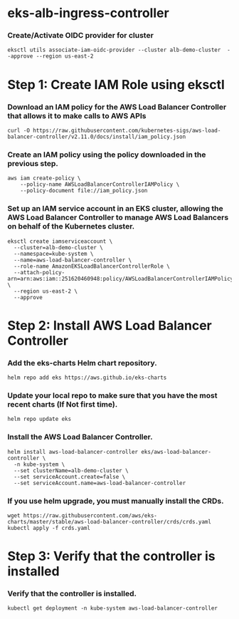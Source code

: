 # eks-alb-ingress-controller

### Create/Activate OIDC provider for cluster

```
eksctl utils associate-iam-oidc-provider --cluster alb-demo-cluster  --approve --region us-east-2
```


# Step 1: Create IAM Role using eksctl

### Download an IAM policy for the AWS Load Balancer Controller that allows it to make calls to AWS APIs

```
curl -O https://raw.githubusercontent.com/kubernetes-sigs/aws-load-balancer-controller/v2.11.0/docs/install/iam_policy.json
```

### Create an IAM policy using the policy downloaded in the previous step.
```
aws iam create-policy \
    --policy-name AWSLoadBalancerControllerIAMPolicy \
    --policy-document file://iam_policy.json
```

### Set up an IAM service account in an EKS cluster, allowing the AWS Load Balancer Controller to manage AWS Load Balancers on behalf of the Kubernetes cluster.

```
eksctl create iamserviceaccount \
  --cluster=alb-demo-cluster \
  --namespace=kube-system \
  --name=aws-load-balancer-controller \
  --role-name AmazonEKSLoadBalancerControllerRole \
  --attach-policy-arn=arn:aws:iam::251620460948:policy/AWSLoadBalancerControllerIAMPolicy \
  --region us-east-2 \
  --approve
```

# Step 2: Install AWS Load Balancer Controller

### Add the eks-charts Helm chart repository.

```
helm repo add eks https://aws.github.io/eks-charts
```

### Update your local repo to make sure that you have the most recent charts (If Not first time).

```
helm repo update eks
```

### Install the AWS Load Balancer Controller.

```
helm install aws-load-balancer-controller eks/aws-load-balancer-controller \
  -n kube-system \
  --set clusterName=alb-demo-cluster \
  --set serviceAccount.create=false \
  --set serviceAccount.name=aws-load-balancer-controller
```

### If you use helm upgrade, you must manually install the CRDs.

```
wget https://raw.githubusercontent.com/aws/eks-charts/master/stable/aws-load-balancer-controller/crds/crds.yaml
kubectl apply -f crds.yaml
```

# Step 3: Verify that the controller is installed

### Verify that the controller is installed.

```
kubectl get deployment -n kube-system aws-load-balancer-controller
```

